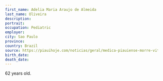 ```yaml
---
first_name: Adelia Maria Araujo de Almeida
last_name: Oliveira
description: 
portrait: 
occupation: Pediatric
employer: 
city: Sao Paulo
province: 
country: Brazil
source: https://piauihoje.com/noticias/geral/medica-piauiense-morre-vitima-de-covid-19-em-sao-paulo-345469.html
birth_date: 
death_date: 
---
```


62 years old.